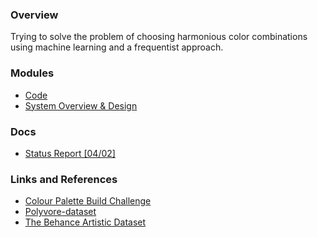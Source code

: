 ### Overview

Trying to solve the problem of choosing harmonious color combinations using machine learning and a frequentist approach.

### Modules

- [Code](https://github.com/anicksaha/color-recommender/tree/master/code)
- [System Overview & Design](https://github.com/anicksaha/color-recommender/blob/master/others/system-design.md)

### Docs

- [Status Report [04/02]](https://github.com/anicksaha/color-recommender/blob/master/submissions/Project%20Status%20Report.pdf)

### Links and References

- [Colour Palette Build Challenge](https://www.youtube.com/watch?v=U2f0vZ5cHF4)
- [Polyvore-dataset](https://github.com/xthan/polyvore-dataset)
- [The Behance Artistic Dataset](https://bam-dataset.org/)


